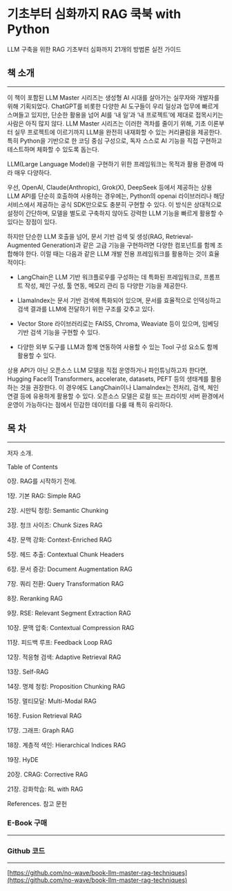 # 기초부터 심화까지 RAG 쿡북 with Python

LLM 구축을 위한 RAG 기초부터 심화까지 21개의 방법론 실전 가이드

## 책 소개

---

이 책이 포함된 LLM Master 시리즈는 생성형 AI 시대를 살아가는 실무자와 개발자를 위해 기획되었다. ChatGPT를 비롯한 다양한 AI 도구들이 우리 일상과 업무에 빠르게 스며들고 있지만, 단순한 활용을 넘어 AI를 ‘내 일’과 ‘내 프로젝트’에 제대로 접목시키는 사람은 아직 많지 않다. LLM Master 시리즈는 이러한 격차를 줄이기 위해, 기초 이론부터 실무 프로젝트에 이르기까지 LLM을 완전히 내재화할 수 있는 커리큘럼을 제공한다. 특히 Python을 기반으로 한 코딩 중심 구성으로, 독자 스스로 AI 기능을 직접 구현하고 테스트하며 체화할 수 있도록 돕는다.

LLM(Large Language Model)을 구현하기 위한 프레임워크는 목적과 활용 환경에 따라 매우 다양하다.

우선, OpenAI, Claude(Anthropic), Grok(X), DeepSeek 등에서 제공하는 상용 LLM API를 단순히 호출하여 사용하는 경우에는, Python의 openai 라이브러리나 해당 서비스에서 제공하는 공식 SDK만으로도 충분히 구현할 수 있다. 이 방식은 상대적으로 설정이 간단하며, 모델을 별도로 구축하지 않아도 강력한 LLM 기능을 빠르게 활용할 수 있다는 장점이 있다.

하지만 단순한 LLM 호출을 넘어, 문서 기반 검색 및 생성(RAG, Retrieval-Augmented Generation)과 같은 고급 기능을 구현하려면 다양한 컴포넌트를 함께 조합해야 한다. 이럴 때는 다음과 같은 LLM 개발 전용 프레임워크를 활용하는 것이 효율적이다:

- LangChain은 LLM 기반 워크플로우를 구성하는 데 특화된 프레임워크로, 프롬프트 작성, 체인 구성, 툴 연동, 메모리 관리 등 다양한 기능을 제공한다.
    
- LlamaIndex는 문서 기반 검색에 특화되어 있으며, 문서를 효율적으로 인덱싱하고 검색 결과를 LLM에 전달하기 위한 구조를 갖추고 있다.
    
- Vector Store 라이브러리로는 FAISS, Chroma, Weaviate 등이 있으며, 임베딩 기반 검색 기능을 구현할 수 있다.
    
- 다양한 외부 도구를 LLM과 함께 연동하여 사용할 수 있는 Tool 구성 요소도 함께 활용할 수 있다.
    

상용 API가 아닌 오픈소스 LLM 모델을 직접 운영하거나 파인튜닝하고자 한다면, Hugging Face의 Transformers, accelerate, datasets, PEFT 등의 생태계를 활용하는 것을 권장한다. 이 경우에도 LangChain이나 LlamaIndex는 전처리, 검색, 체인 연결 등에 유용하게 활용할 수 있다. 오픈소스 모델은 로컬 또는 프라이빗 서버 환경에서 운영이 가능하다는 점에서 민감한 데이터를 다룰 때 특히 유리하다.

## 목 차

---

저자 소개.

Table of Contents

0장. RAG를 시작하기 전에.

1장. 기본 RAG: Simple RAG

2장. 시만틱 청킹: Semantic Chunking

3장. 청크 사이즈: Chunk Sizes RAG

4장. 문맥 강화: Context-Enriched RAG

5장. 헤드 추출: Contextual Chunk Headers

6장. 문서 증강: Document Augmentation RAG

7장. 쿼리 전환: Query Transformation RAG

8장. Reranking RAG

9장. RSE: Relevant Segment Extraction RAG

10장. 문맥 압축: Contextual Compression RAG

11장. 피드백 루프: Feedback Loop RAG

12장. 적응형 검색: Adaptive Retrieval RAG

13장. Self-RAG

14장. 명제 청킹: Proposition Chunking RAG

15장. 멀티모달: Multi-Modal RAG

16장. Fusion Retrieval RAG

17장. 그래프: Graph RAG

18장. 계층적 색인: Hierarchical Indices RAG

19장. HyDE

20장. CRAG: Corrective RAG

21장. 강화학습: RL with RAG

References. 참고 문헌

### E-Book 구매

---

### Github 코드

---

[https://github.com/no-wave/book-llm-master-rag-techniques](https://github.com/no-wave/book-llm-master-rag-techniques)
